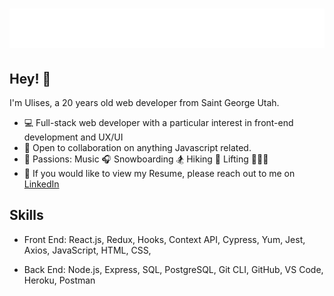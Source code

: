 <h1 align="center">
  <img src="https://raw.githubusercontent.com/ulisesgatica/ulisesgatica/master/name.svg" alt="Ulises Gatica" />
</h1>

## Hey! 👋
I'm Ulises, a 20 years old web developer from Saint George Utah.

- 💻 Full-stack web developer with a particular interest in front-end development and UX/UI
- 👯 Open to collaboration on anything Javascript related.
- 🤗 Passions: Music 🎧 Snowboarding 🏂 Hiking 🥾 Lifting 🏋🏿‍♂️
- 📝  If you would like to view my Resume, please reach out to me on <a href="https://www.linkedin.com/in/ulises-gatica/" target="_blank" rel="noreferrer">LinkedIn</a>


## Skills
- Front End: React.js, Redux, Hooks, Context API, Cypress, Yum, Jest, Axios, JavaScript, HTML, CSS,

- Back End: Node.js, Express, SQL, PostgreSQL, Git CLI, GitHub, VS Code, Heroku, Postman



